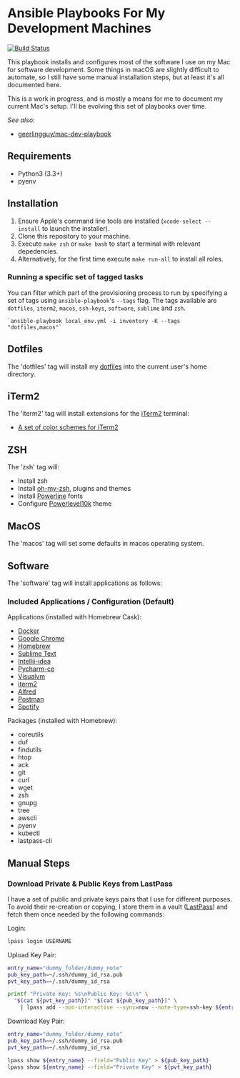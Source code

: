 # Ansible Playbooks For My Development Machines

[![Build Status](https://github.com/maximkir/ansible-playbooks/workflows/ci-workflow/badge.svg?branch=master)](https://github.com/maximkir/ansible-playbooks/actions)

This playbook installs and configures most of the software I use on my Mac for software development. Some things in macOS are slightly difficult to automate, so I still have some manual installation steps, but at least it's all documented here.

This is a work in progress, and is mostly a means for me to document my current Mac's setup. I'll be evolving this set of playbooks over time.

*See also*:
  - [geerlingguy/mac-dev-playbook](https://github.com/geerlingguy/mac-dev-playbook)

## Requirements
* Python3 (3.3+)
* pyenv

## Installation

1. Ensure Apple's command line tools are installed (`xcode-select --install` to launch the installer).
2. Clone this repository to your machine.
3. Execute `make zsh` or `make bash` to start a terminal with relevant depedencies.
4. Alternatively, for the first time execute `make run-all` to install all roles.

### Running a specific set of tagged tasks

You can filter which part of the provisioning process to run by specifying a set of tags using `ansible-playbook`'s `--tags` flag. The tags available are `dotfiles`, `iterm2`, `macos`, `ssh-keys`, `software`, `sublime` and `zsh`.

    `ansible-playbook local_env.yml -i inventory -K --tags "dotfiles,macos"`

## Dotfiles

The 'dotfiles' tag will install my [dotfiles](https://github.com/maximkir/dotfiles) into the current user's home directory.


## iTerm2

The 'iterm2' tag will install extensions for the [iTerm2](https://www.iterm2.com/) terminal:
* [A set of color schemes for iTerm2](https://github.com/mbadolato/iTerm2-Color-Schemes)


## ZSH

The 'zsh' tag will:
* Install zsh
* Install [oh-my-zsh](https://ohmyz.sh/), plugins and themes
* Install [Powerline](https://github.com/powerline/fonts) fonts
* Configure [Powerlevel10k](https://github.com/romkatv/powerlevel10k) theme

## MacOS

The 'macos' tag will set some defaults in macos operating system.

## Software

The 'software' tag will install applications as follows:

### Included Applications / Configuration (Default)

Applications (installed with Homebrew Cask):

  - [Docker](https://www.docker.com/)
  - [Google Chrome](https://www.google.com/chrome/)
  - [Homebrew](http://brew.sh/)
  - [Sublime Text](https://www.sublimetext.com/)
  - [Intellij-idea](https://www.jetbrains.com/idea/)
  - [Pycharm-ce](https://www.jetbrains.com/pycharm/)
  - [Visualvm](https://visualvm.github.io/)
  - [iterm2](https://www.iterm2.com/)
  - [Alfred](https://www.alfredapp.com/)
  - [Postman](https://www.getpostman.com/)
  - [Spotify](https://www.spotify.com/)

Packages (installed with Homebrew):

  - coreutils
  - duf
  - findutils
  - htop
  - ack
  - git
  - curl
  - wget
  - zsh
  - gnupg
  - tree
  - awscli
  - pyenv
  - kubectl
  - lastpass-cli

## Manual Steps

### Download Private & Public Keys from LastPass

I have a set of public and private keys pairs that I use for different purposes. To avoid their re-creation or copying, I store them in a vault ([LastPass](https://www.lastpass.com/)) and fetch them once needed by the following commands:

Login:

``` bash
lpass login USERNAME
```

Upload Key Pair:

``` bash
entry_name="dummy_folder/dummy_note"
pub_key_path=~/.ssh/dummy_id_rsa.pub
pvt_key_path=~/.ssh/dummy_id_rsa

printf "Private Key: %s\nPublic Key: %s\n" \
  "$(cat ${pvt_key_path})" "$(cat ${pub_key_path})" \
    | lpass add --non-interactive --sync=now --note-type=ssh-key ${entry_name}
```

Download Key Pair:

``` bash
entry_name="dummy_folder/dummy_note"
pub_key_path=~/.ssh/dummy_id_rsa.pub
pvt_key_path=~/.ssh/dummy_id_rsa

lpass show ${entry_name} --field="Public Key" > ${pub_key_path}
lpass show ${entry_name} --field="Private Key" > ${pvt_key_path}
```